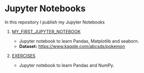 # Jupyter Notebooks
In this repository I publish my Jupyter Notebooks
   
1. [MY_FIRST_JUPYTER_NOTEBOOK](https://github.com/japoveda10/datascience/blob/master/2.%20Jupyter%20Notebooks/1.%20MY_FIRST_JUPYTER_NOTEBOOK.ipynb) <br>
   - Jupyter notebook to learn Pandas, Matplotlib and seaborn.
   - <b>Dataset:</b> https://www.kaggle.com/abcsds/pokemon
   
2. [EXERCISES](https://github.com/japoveda10/datascience/blob/master/2.%20Jupyter%20Notebooks/2.%20EXERCISES.ipynb)
   - Jupyter notebook to learn Pandas and NumPy.
